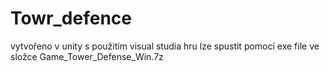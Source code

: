 # Towr_defence
 vytvořeno  v unity s použitím visual studia
 hru lze spustit pomocí exe file ve složce Game_Tower_Defense_Win.7z
